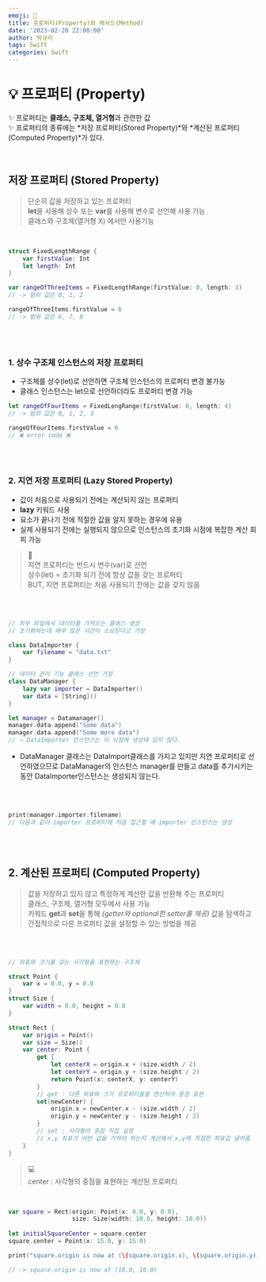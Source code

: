 ```yaml
---
emoji: 🧩
title: 프로퍼티(Property)와 메서드(Method)
date: '2023-02-20 22:00:00'
author: 박규리
tags: Swift 
categories: Swift
---
```


# 💡 프로퍼티 (Property)

✨ 프로퍼티는 **클래스, 구조체, 열거형**과 관련한 값 </br>
✨ 프로퍼티의 종류에는 *저장 프로퍼티(Stored Property)*와 *계산된 프로퍼티(Computed Property)*가 있다. </br>

</br>

## 저장 프로퍼티 (Stored Property)

> 단순히 값을 저장하고 있는 프로퍼티 </br>
> **let**을 사용해 상수 또는 **var**를 사용해 변수로 선언해 사용 가능 </br>
> 클래스와 구조체(열거형 X) 에서만 사용기능

</br>

```swift
struct FixedLengthRange {
    var firstValue: Int
    let length: Int
}

var rangeOfThreeItems = FixedLengthRange(firstValue: 0, length: 3)
// -> 범위 값은 0, 1, 2 

rangeOfThreeItems.firstValue = 6
// -> 범위 값은 6, 7, 8 
```
</br>
</br>

### 1. 상수 구조체 인스턴스의 저장 프로퍼티 

* 구조체를 상수(let)로 선언하면 구조체 인스턴스의 프로퍼티 변경 불가능
* 클래스 인스턴스는 let으로 선언하더라도 프로퍼티 변경 가능

```swift
let rangeOfFourItems = FixedLengRange(firstValue: 0, length: 4)
// -> 범위 값은 0, 1, 2, 3

rangeOfFourItems.firstValue = 6
// ❌ error code ❌
```

</br>
</br>

### 2. 지연 저장 프로퍼티 (Lazy Stored Property)

* 값이 처음으로 사용되기 전에는 계산되지 않는 프로퍼티
* **lazy** 키워드 사용
* 요소가 끝나기 전에 적절한 값을 알지 못하는 경우에 유용
* 실제 사용되기 전에는 실행되지 않으므로 인스턴스의 초기화 시점에 복잡한 계산 회피 가능

> 📝 </br>
> 지연 프로퍼티는 반드시 변수(var)로 선언 </br>
> 상수(let) = 초기화 되기 전에 항상 값을 갖는 프로퍼티 </br>
> BUT, 지연 프로퍼티는 처음 사용되기 전에는 값을 갖지 않음

</br>
</br>

```swift
// 외부 파일에서 데이터를 가져오는 클래스 생성
// 초기화하는데 매우 많은 시간이 소요된다고 가정 

class DataImporter {
    var filename = "data.txt"
}

// 데이터 관리 기능 클래스 선언 가정
class DataManager {
    lazy var importer = DataImporter()
    var data = [String]()
}

let manager = Datamanager()
manager.data.append("Some data")
manager.data.append("Some more data")
// ⭐️ DataImporter 인스턴스는 이 시점에 생성돼 있지 않다.
```
* DataManager 클래스는 DataImport클래스를 가지고 있지만 지연 프로퍼티로 선언하였으므로 DataManager의 인스턴스 manager를 만들고 data를 추가시키는 동안 DataImporter인스턴스는 생성되지 않는다.

</br>
</br>

```swift
print(manager.importer.filename)
// 다음과 같이 importer 프로퍼티에 처음 접근할 때 importer 인스턴스는 생성
```

</br>
</br>

## 2. 계산된 프로퍼티 (Computed Property)

> 값을 저장하고 있지 않고 특정하게 계산한 값을 반환해 주는 프로퍼티 </br>
> 클래스, 구조체, 열거형 모두에서 사용 가능 </br>
> 키워드 **get**과 **set**을 통해 *(getter와 optional한 setter를 제공)* 값을 탐색하고 간접적으로 다른 프로퍼티 값을 설정할 수 있는 방법을 제공 

</br>
</br>

```swift
// 좌표와 크기를 갖는 사각형을 표현하는 구조체

struct Point {
    var x = 0.0, y = 0.0
}
struct Size {
    var width = 0.0, height = 0.0
}

struct Rect {
    var origin = Point()
    var size = Size()
    var center: Point {
        get {
            let centerX = origin.x + (size.width / 2)
            let centerY = origin.y + (size.height / 2)
            return Point(x: centerX, y: centerY)
        }
        // get : 다른 좌표와 크기 프로퍼티들을 연산하여 중점 표현
        set(newCenter) {
            origin.x = newCenter.x - (size.width / 2)
            origin.y = newCenter.y - (size.height / 2)
        }
        // set : 사각형의 중점 직접 설정
        // x,y 좌표가 어떤 값을 가져야 하는지 계산해서 x,y에 적절한 좌표값 넣어줌
    }
}
```
> 💻 </br>
> center : 사각형의 중점을 표현하는 계산된 프로퍼티 </br>

</br>

```swift
var square = Rect(origin: Point(x: 0.0, y: 0.0),
                  size: Size(width: 10.0, height: 10.0))
                  
let initialSquareCenter = square.center
square.center = Point(x: 15.0, y: 15.0)

print("square.origin is now at (\(square.origin.x), \(square.origin.y))")

// -> square.origin is now at (10.0, 10.0)
```

</br>
</br> 

```toc
```


